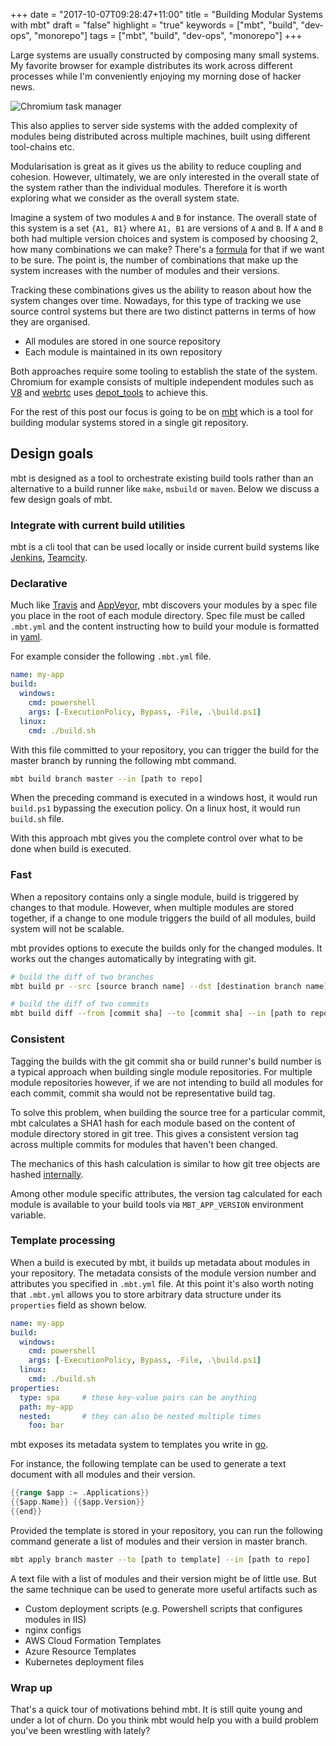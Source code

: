 +++
date = "2017-10-07T09:28:47+11:00"
title = "Building Modular Systems with mbt"
draft = "false"
highlight = "true"
keywords = ["mbt", "build", "dev-ops", "monorepo"]
tags = ["mbt", "build", "dev-ops", "monorepo"]
+++

Large systems are usually constructed by composing many small systems. My favorite 
browser for example distributes its work across different processes while
I'm conveniently enjoying my morning dose of hacker news. 

![Chromium task manager](/blog/img/chromium-task-manager.png)

This also applies to server side systems with the added complexity of 
modules being distributed across multiple machines, built using different 
tool-chains etc.

Modularisation is great as it gives us the ability to reduce coupling and 
cohesion. However, ultimately, we are only interested in the overall 
state of the system rather than the individual modules. Therefore it is worth
exploring what we consider as the overall system state.

Imagine a system of two modules `A` and `B` for instance. 
The overall state of this system is a set 
`{A1, B1}` where `A1, B1` are versions of `A` and `B`. If `A` and `B`
both had multiple version choices and system is composed by choosing 2, how 
many combinations we can make? There's a [formula](http://mathworld.wolfram.com/BinomialCoefficient.html) for that if we 
want to be sure. The point is, the number of combinations that make up the system
increases with the number of modules and their versions.

Tracking these combinations gives us the ability to reason about how 
the system changes over time. Nowadays, for this type of tracking we 
use source control systems but there are two distinct patterns in 
terms of how they are organised.

- All modules are stored in one source repository
- Each module is maintained in its own repository

Both approaches require some tooling to establish the state of the system.
Chromium for example consists of multiple independent modules 
such as [V8](https://chromium.googlesource.com/v8/v8.git) and [webrtc](https://webrtc.googlesource.com/src.git) uses [depot_tools](https://chromium.googlesource.com/chromium/tools/depot_tools/+/master/fetch.py) to achieve this.    
 
For the rest of this post our focus is going to be on [mbt](https://github.com/buddyspike/mbt) which 
is a tool for building modular systems stored in a single git repository.

## Design goals
mbt is designed as a tool to orchestrate existing build tools rather than
an alternative to a build runner like `make`, `msbuild` or `maven`. Below we 
discuss a few design goals of mbt.

### Integrate with current build utilities
mbt is a cli tool that can be used locally or inside current build systems like [Jenkins](https://jenkins.io), [Teamcity](https://www.jetbrains.com/teamcity/).

### Declarative 
  
Much like [Travis](https://travis-ci.org) and [AppVeyor](https://www.appveyor.com/), mbt 
discovers your modules by a spec file you place in the root of each module directory.
Spec file must be called `.mbt.yml` and the content instructing how to build your 
module is formatted in [yaml](http://yaml.org/spec/).

For example consider the following `.mbt.yml` file.

```yaml
name: my-app
build:
  windows:
    cmd: powershell
    args: [-ExecutionPolicy, Bypass, -File, .\build.ps1]
  linux:
    cmd: ./build.sh
```

With this file committed to your repository, you can trigger the build for 
the master branch by running the following mbt command.

```sh
mbt build branch master --in [path to repo]
```

When the preceding command is executed in a windows host, it would run `build.ps1` 
bypassing the execution policy. On a linux host, it would run `build.sh` file.

With this approach mbt gives you the complete control over what to be done 
when build is executed. 

### Fast
When a repository contains only a single module, build is triggered by changes to 
that module. However, when multiple modules are stored together, if a change to 
one module triggers the build of all modules, build system will not be scalable. 

mbt provides options to execute the builds only for the changed modules. It works 
out the changes automatically by integrating with git.

```sh
# build the diff of two branches
mbt build pr --src [source branch name] --dst [destination branch name] --in [path to repo] 

# build the diff of two commits
mbt build diff --from [commit sha] --to [commit sha] --in [path to repo]

```

### Consistent
Tagging the builds with the git commit sha or build runner's build number 
is a typical approach when building single module repositories. 
For multiple module repositories however, 
if we are not intending to build all modules for each commit, commit sha would 
not be representative build tag.

To solve this problem, when building the source tree for a particular commit,
mbt calculates a SHA1 hash for each module based on the content of module directory stored 
in git tree. This gives a consistent version tag across multiple commits for modules that haven't been changed.

The mechanics of this hash calculation is similar to 
how git tree objects are hashed [internally](https://git-scm.com/book/en/v2/Git-Internals-Git-Objects). 

Among other module specific attributes, the version tag calculated for 
each module is available to your build tools via `MBT_APP_VERSION` 
environment variable. 

### Template processing

When a build is executed by mbt, it builds up metadata about modules in your repository.
The metadata consists of the module version number and attributes you specified in `.mbt.yml` file.
At this point it's also worth noting that `.mbt.yml` allows you to store arbitrary data structure 
under its `properties` field as shown below.

```yaml
name: my-app
build:
  windows:
    cmd: powershell
    args: [-ExecutionPolicy, Bypass, -File, .\build.ps1]
  linux:
    cmd: ./build.sh
properties:
  type: spa     # these key-value pairs can be anything
  path: my-app
  nested:       # they can also be nested multiple times
    foo: bar    
```

mbt exposes its metadata system to templates you write in [go](https://golang.org/pkg/text/template/).

For instance, the following template can be used to generate a text document 
with all modules and their version.

```go
{{range $app := .Applications}}
{{$app.Name}} {{$app.Version}}
{{end}}
```

Provided the template is stored in your repository, you can run the following command 
generate a list of modules and their version in master branch.

```sh
mbt apply branch master --to [path to template] --in [path to repo]
```

A text file with a list of modules and their version might be of little use. But the same
technique can be used to generate more useful artifacts such as

- Custom deployment scripts (e.g. Powershell scripts that configures modules in IIS)
- nginx configs
- AWS Cloud Formation Templates
- Azure Resource Templates
- Kubernetes deployment files
 
### Wrap up
That's a quick tour of motivations behind mbt. 
It is still quite young and under a lot of churn. 
Do you think mbt would help you with a build problem you've been wrestling with lately?
